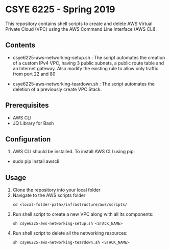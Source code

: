 # CSYE 6225 - Spring 2019

This repository contains shell scripts to create and delete AWS Virtual Private Cloud (VPC) using the AWS Command Line Interface (AWS CLI).


## Contents
- csye6225-aws-networking-setup.sh : The script automates the creation of a custom IPv4 VPC, having 3 public subnets, a public route table and an Internet gateway. Also modify the existing rule to allow only traffic from port 22 and 80

- csye6225-aws-networking-teardown.sh : The script automates the deletion of a previously create VPC Stack.


## Prerequisites
- AWS CLI
- JQ Library for Bash


## Configuration
1. AWS CLI should be installed. To install AWS CLI using pip:
- sudo pip install awscli

## Usage
1. Clone the repository into your local folder 
2. Navigate to the AWS scripts folder 
   ```
   cd <local-folder-path>/infrastructure/aws/scripts/
   ```
3. Run shell script to create a new VPC along with all its components:
   ```
   sh csye6225-aws-networking-setup.sh <STACK_NAME>
   ```
4. Run shell script to delete all the networking resources:
   ```
   sh csye6225-aws-networking-teardown.sh <STACK_NAME>
   ```

